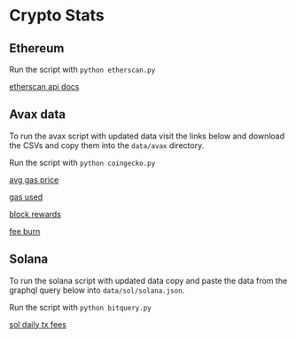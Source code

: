 # Crypto Stats

## Ethereum

Run the script with `python etherscan.py`

[etherscan api docs](https://docs.etherscan.io/api-endpoints/stats-1)

## Avax data

To run the avax script with updated data visit the links below and download the CSVs and copy them into the `data/avax` directory.

Run the script with `python coingecko.py`

[avg gas price](https://snowtrace.io/chart/gasprice)

[gas used](https://snowtrace.io/chart/gasused)

[block rewards](https://snowtrace.io/chart/blocks)

[fee burn](https://snowtrace.io/chart/dailyburnt)

## Solana

To run the solana script with updated data copy and paste the data from the graphql query below into `data/sol/solana.json`.

Run the script with `python bitquery.py`

[sol daily tx fees](https://graphql.bitquery.io/ide/R8xcHwIKVV)
